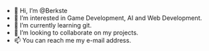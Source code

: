 - 👋 Hi, I’m @Berkste
- 👀 I’m interested in Game Development, AI and Web Development.
- 🌱 I’m currently learning git.
- 💞️ I’m looking to collaborate on my projects.
- 📫 You can reach me my e-mail address.

<!---
Berkste/Berkste is a ✨ special ✨ repository because its `README.md` (this file) appears on your GitHub profile.
You can click the Preview link to take a look at your changes.
--->
